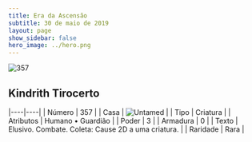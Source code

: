 ```yaml
---
title: Era da Ascensão
subtitle: 30 de maio de 2019
layout: page
show_sidebar: false
hero_image: ../hero.png
---
```


![357](https://cdn.keyforgegame.com/media/card_front/pt/435_357_Q26VXFGC84HX_pt.png)

## Kindrith Tirocerto

|----|----|
| Número | 357 |
| Casa | ![Untamed](https://archonarcana.com/images/thumb/b/bd/Untamed.png/22px-Untamed.png "Indomados") |
| Tipo | Criatura |
| Atributos | Humano • Guardião |
| Poder | 3 |
| Armadura | 0 |
| Texto | Elusivo. Combate. Coleta: Cause 2D a uma criatura. |
| Raridade | Rara |
